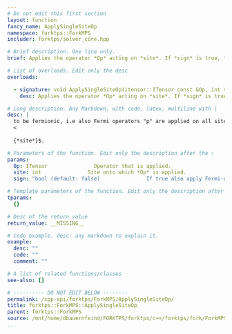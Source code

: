 ```yaml
---
# Do not edit this first section
layout: function
fancy_name: ApplySingleSiteOp
namespace: forktps::ForkMPS
includer: forktps/solver_core.hpp

# Brief description. One line only.
brief: Applies the operator *Op* acting on *site*. If *sign* is true, this operator is considered

# List of overloads. Edit only the desc
overloads:

  - signature: void ApplySingleSiteOp(itensor::ITensor const &Op, int site, bool sign = false)
    desc: Applies the operator *Op* acting on *site*. If *sign* is true, this operator is considered

# Long description. Any Markdown, with code, latex, multiline with |
desc: |
  to be fermionic, i.e also Fermi operators "p" are applied on all sites $i : i
  <
  
  {*site*}$.

# Parameters of the function. Edit only the description after the :
params:
  Op: ITensor               Operator that is applied.
  site: int               Site onto which *Op* is applied.
  sign: "bool (default: false)               If true also apply Fermi-operators on all sites < *site*."

# Template parameters of the function. Edit only the description after the :
tparams:
  {}

# Desc of the return value
return_value: __MISSING__

# Code example. desc: any markdown to explain it.
example:
  desc: ""
  code: ""
  comment: ""

# A list of related functions/classes
see-also: []

# ---------- DO NOT EDIT BELOW --------
permalink: /cpp-api/forktps/ForkMPS/ApplySingleSiteOp/
title: forktps::ForkMPS::ApplySingleSiteOp
parent: forktps::ForkMPS
source: /mnt/home/dbauernfeind/FORKTPS/forktps/c++/forktps/fork/ForkMPS.hpp
...
```


